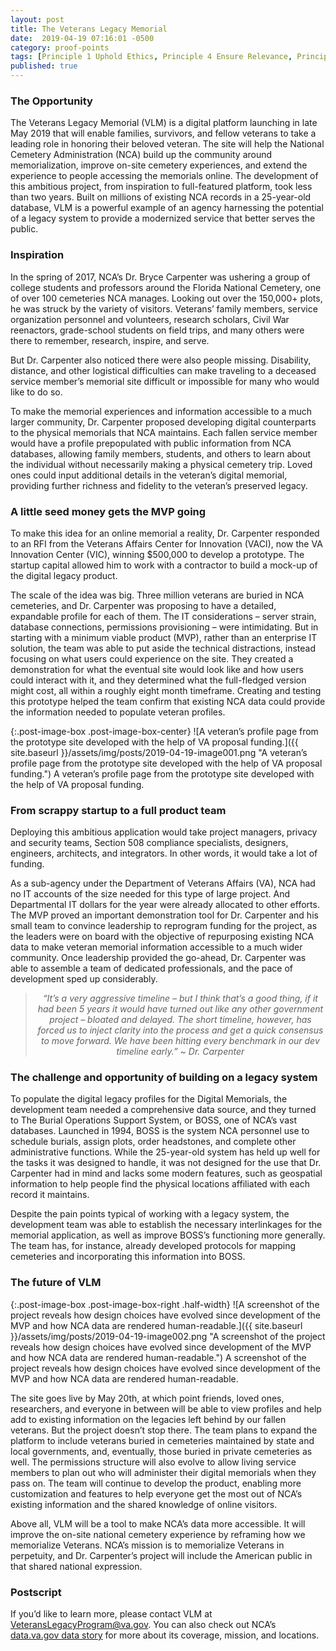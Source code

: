 ```yaml
---
layout: post
title: The Veterans Legacy Memorial
date:  2019-04-19 07:16:01 -0500
category: proof-points
tags: [Principle 1 Uphold Ethics, Principle 4 Ensure Relevance, Principle 5 Harness Existing Data, Principle 6 Anticipate Future Uses, Principle 10 Practice Accountability, Practice 2 Assess and Balance the Needs of Stakeholders, Design]
published: true
---
```


### The Opportunity

The Veterans Legacy Memorial (VLM) is a digital platform launching in late May 2019 that will enable families, survivors, and fellow veterans to take a leading role in honoring their beloved veteran. The site will help the National Cemetery Administration (NCA) build up the community around memorialization, improve on-site cemetery experiences, and extend the experience to people accessing the memorials online. The development of this ambitious project, from inspiration to full-featured platform, took less than two years. Built on millions of existing NCA records in a 25-year-old database, VLM is a powerful example of an agency harnessing the potential of a legacy system to provide a modernized service that better serves the public. 

### Inspiration

In the spring of 2017, NCA’s Dr. Bryce Carpenter was ushering a group of college students and professors around the Florida National Cemetery, one of over 100 cemeteries NCA manages. Looking out over the 150,000+ plots, he was struck by the variety of visitors. Veterans’ family members, service organization personnel and volunteers, research scholars, Civil War reenactors, grade-school students on field trips, and many others were there to remember, research, inspire, and serve. 

But Dr. Carpenter also noticed there were also people missing. Disability, distance, and other logistical difficulties can make traveling to a deceased service member’s memorial site difficult or impossible for many who would like to do so.

To make the memorial experiences and information accessible to a much larger community, Dr. Carpenter proposed developing digital counterparts to the physical memorials that NCA maintains. Each fallen service member would have a profile prepopulated with public information from NCA databases, allowing family members, students, and others to learn about the individual without necessarily making a physical cemetery trip. Loved ones could input additional details in the veteran’s digital memorial, providing further richness and fidelity to the veteran’s preserved legacy.

### A little seed money gets the MVP going

To make this idea for an online memorial a reality, Dr. Carpenter responded to an RFI from the Veterans Affairs Center for Innovation (VACI), now the VA Innovation Center (VIC), winning $500,000 to develop a prototype. The startup capital allowed him to work with a contractor to build a mock-up of the digital legacy product. 

The scale of the idea was big. Three million veterans are buried in NCA cemeteries, and Dr. Carpenter was proposing to have a detailed, expandable profile for each of them. The IT considerations – server strain, database connections, permissions provisioning – were intimidating. But in starting with a minimum viable product (MVP), rather than an enterprise IT solution, the team was able to put aside the technical distractions, instead focusing on what users could experience on the site. They created a demonstration for what the eventual site would look like and how users could interact with it, and they determined what the full-fledged version might cost, all within a roughly eight month timeframe. Creating and testing this prototype helped the team confirm that existing NCA data could provide the information needed to populate veteran profiles.

{:.post-image-box .post-image-box-center}
![A veteran’s profile page from the prototype site developed with the help of VA proposal funding.]({{ site.baseurl }}/assets/img/posts/2019-04-19-image001.png "A veteran’s profile page from the prototype site developed with the help of VA proposal funding.") A veteran’s profile page from the prototype site developed with the help of VA proposal funding.

### From scrappy startup to a full product team

Deploying this ambitious application would take project managers, privacy and security teams, Section 508 compliance specialists, designers, engineers, architects, and integrators. In other words, it would take a lot of funding.

As a sub-agency under the Department of Veterans Affairs (VA), NCA had no IT accounts of the size needed for this type of large project. And Departmental IT dollars for the year were already allocated to other efforts. The MVP proved an important demonstration tool for Dr. Carpenter and his small team to convince leadership to reprogram funding for the project, as the leaders were on board with the objective of repurposing existing NCA data to make veteran memorial information accessible to a much wider community. Once leadership provided the go-ahead, Dr. Carpenter was able to assemble a team of dedicated professionals, and the pace of development sped up considerably.

<blockquote style="text-align:center; font-style:italic">
“It’s a very aggressive timeline – but I think that’s a good thing, if it had been 5 years it would have turned out like any other government project – bloated and delayed. The short timeline, however, has forced us to inject clarity into the process and get a quick consensus to move forward. We have been hitting every benchmark in our dev timeline early.” ~ Dr. Carpenter
</blockquote>


### The challenge and opportunity of building on a legacy system

To populate the digital legacy profiles for the Digital Memorials, the development team needed a comprehensive data source, and they turned to The Burial Operations Support System, or BOSS, one of NCA’s vast databases. Launched in 1994, BOSS is the system NCA personnel use to schedule burials, assign plots, order headstones, and complete other administrative functions. While the 25-year-old system has held up well for the tasks it was designed to handle, it was not designed for the use that Dr. Carpenter had in mind and lacks some modern features, such as geospatial information to help people find the physical locations affiliated with each record it maintains.

Despite the pain points typical of working with a legacy system, the development team was able to establish the necessary interlinkages for the memorial application, as well as improve BOSS’s functioning more generally. The team has, for instance, already developed protocols for mapping cemeteries and incorporating this information into BOSS.


### The future of VLM

{:.post-image-box .post-image-box-right .half-width}
![A screenshot of the project reveals how design choices have evolved since development of the MVP and how NCA data are rendered human-readable.]({{ site.baseurl }}/assets/img/posts/2019-04-19-image002.png "A screenshot of the project reveals how design choices have evolved since development of the MVP and how NCA data are rendered human-readable.") A screenshot of the project reveals how design choices have evolved since development of the MVP and how NCA data are rendered human-readable.

The site goes live by May 20th, at which point friends, loved ones, researchers, and everyone in between will be able to view profiles and help add to existing information on the legacies left behind by our fallen veterans. But the project doesn’t stop there. The team plans to expand the platform to include veterans buried in cemeteries maintained by state and local governments, and, eventually, those buried in private cemeteries as well. The permissions structure will also evolve to allow living service members to plan out who will administer their digital memorials when they pass on. The team will continue to develop the product, enabling more customization and features to help everyone get the most out of NCA’s existing information and the shared knowledge of online visitors.

Above all, VLM will be a tool to make NCA’s data more accessible.  It will improve the on-site national cemetery experience by reframing how we memorialize Veterans.  NCA’s mission is to memorialize Veterans in perpetuity, and Dr. Carpenter’s project will include the American public in that shared national expression.


### Postscript

If you’d like to learn more, please contact VLM at [VeteransLegacyProgram@va.gov](mailto:VeteransLegacyProgram@va.gov). You can also check out NCA’s [data.va.gov data story](https://www.data.va.gov/story/national-cemetery-administration) for more about its coverage, mission, and locations.
